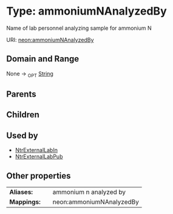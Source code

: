 
# Type: ammoniumNAnalyzedBy


Name of lab personnel analyzing sample for ammonium N

URI: [neon:ammoniumNAnalyzedBy](https://data.neonscience.org/ammoniumNAnalyzedBy)


## Domain and Range

None ->  <sub>OPT</sub> [String](types/String.md)

## Parents


## Children


## Used by

 * [NtrExternalLabIn](NtrExternalLabIn.md)
 * [NtrExternalLabPub](NtrExternalLabPub.md)

## Other properties

|  |  |  |
| --- | --- | --- |
| **Aliases:** | | ammonium n analyzed by |
| **Mappings:** | | neon:ammoniumNAnalyzedBy |


